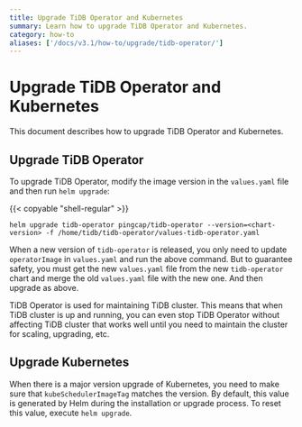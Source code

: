 ```yaml
---
title: Upgrade TiDB Operator and Kubernetes
summary: Learn how to upgrade TiDB Operator and Kubernetes.
category: how-to
aliases: ['/docs/v3.1/how-to/upgrade/tidb-operator/']
---
```


# Upgrade TiDB Operator and Kubernetes

This document describes how to upgrade TiDB Operator and Kubernetes.

## Upgrade TiDB Operator

To upgrade TiDB Operator, modify the image version in the `values.yaml` file and then run `helm upgrade`:

{{< copyable "shell-regular" >}}

```shell
helm upgrade tidb-operator pingcap/tidb-operator --version=<chart-version> -f /home/tidb/tidb-operator/values-tidb-operator.yaml
```

When a new version of `tidb-operator` is released, you only need to update `operatorImage` in `values.yaml` and run the above command. But to guarantee safety, you must get the new `values.yaml` file from the new `tidb-operator` chart and merge the old `values.yaml` file with the new one. And then upgrade as above.

TiDB Operator is used for maintaining TiDB cluster. This means that when TiDB cluster is up and running, you can even stop TiDB Operator without affecting TiDB cluster that works well until you need to maintain the cluster for scaling, upgrading, etc.

## Upgrade Kubernetes

When there is a major version upgrade of Kubernetes, you need to make sure that `kubeSchedulerImageTag` matches the version. By default, this value is generated by Helm during the installation or upgrade process. To reset this value, execute `helm upgrade`.
